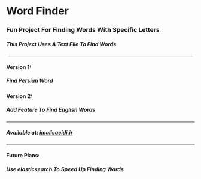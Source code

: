 # Word Finder
<h3>Fun Project For Finding Words With Specific Letters</h3>
<h5>This Project Uses A Text File To Find Words</h5>
<hr/>
<h4>Version 1:</h4>
<h5>Find Persian Word</h5>
<h4>Version 2:</h4>
<h5>Add Feature To Find English Words</h4>
<hr/>
<h5>Available at: <a href="https://imalisaeidi.ir/index-fa.html">imalisaeidi.ir</a></h5>
<hr/>
<h4>Future Plans:</h4>
<h5>Use elasticsearch To Speed Up Finding Words</h5>
